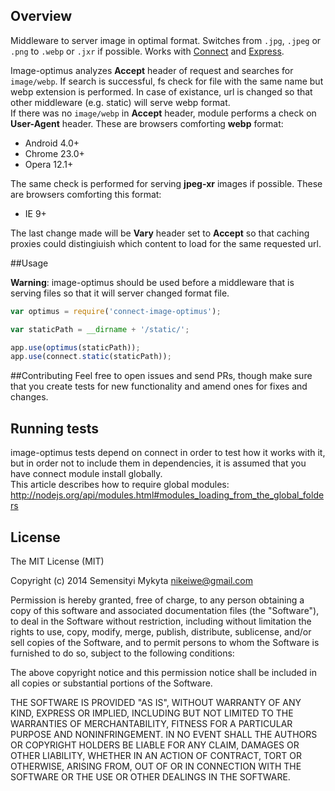## Overview
Middleware to server image in optimal format. Switches from `.jpg`, `.jpeg` or 
`.png` to `.webp` or `.jxr` if possible.
Works with [Connect](https://github.com/senchalabs/connect/) 
and [Express](https://github.com/visionmedia/express).

Image-optimus analyzes **Accept** header of request and searches for `image/webp`.
If search is successful, fs check for file with the same name but webp extension 
is performed. In case of existance, url is changed so that other middleware 
(e.g. static) will serve webp format.   
If there was no `image/webp` in **Accept** header, module performs a check on 
**User-Agent** header. These are browsers comforting **webp** format:
- Android 4.0+ 
- Chrome 23.0+
- Opera 12.1+

The same check is performed for serving **jpeg-xr** images if possible.
These are browsers comforting this format:
- IE 9+

The last change made will be **Vary** header set to **Accept** so that caching
proxies could distingiuish which content to load for the same requested url.

##Usage

**Warning**: image-optimus should be used before a middleware that is serving 
files so that it will server changed format file.   

```js
var optimus = require('connect-image-optimus');

var staticPath = __dirname + '/static/';

app.use(optimus(staticPath));
app.use(connect.static(staticPath));
```
##Contributing
Feel free to open issues and send PRs, though make sure that you create tests
for new functionality and amend ones for fixes and changes. 

## Running tests
image-optimus tests depend on connect in order to test how it works 
with it, but in order not to include them in dependencies, it is assumed that 
you have connect module install globally.   
This article describes how to require global modules:
http://nodejs.org/api/modules.html#modules_loading_from_the_global_folders   


## License

The MIT License (MIT)

Copyright (c) 2014 Semensityi Mykyta nikeiwe@gmail.com

Permission is hereby granted, free of charge, to any person obtaining a copy
of this software and associated documentation files (the "Software"), to deal
in the Software without restriction, including without limitation the rights
to use, copy, modify, merge, publish, distribute, sublicense, and/or sell
copies of the Software, and to permit persons to whom the Software is
furnished to do so, subject to the following conditions:

The above copyright notice and this permission notice shall be included in
all copies or substantial portions of the Software.

THE SOFTWARE IS PROVIDED "AS IS", WITHOUT WARRANTY OF ANY KIND, EXPRESS OR
IMPLIED, INCLUDING BUT NOT LIMITED TO THE WARRANTIES OF MERCHANTABILITY,
FITNESS FOR A PARTICULAR PURPOSE AND NONINFRINGEMENT. IN NO EVENT SHALL THE
AUTHORS OR COPYRIGHT HOLDERS BE LIABLE FOR ANY CLAIM, DAMAGES OR OTHER
LIABILITY, WHETHER IN AN ACTION OF CONTRACT, TORT OR OTHERWISE, ARISING FROM,
OUT OF OR IN CONNECTION WITH THE SOFTWARE OR THE USE OR OTHER DEALINGS IN
THE SOFTWARE.